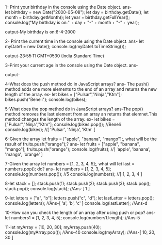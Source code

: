 1- Print your birthday in the console using the Date object.
ans-  
let birthday = new Date("2000-05-08");
let day = birthday.getDate();
let month = birthday.getMonth();
let year = birthday.getFullYear();
console.log("My birthday is on:" + day + "-" + month + "-" + year);

output-My birthday is on:8-4-2000

2- Print the current time in the console using the Date object.
ans-
let myDate1 = new Date();
console.log(myDate1.toTimeString());

output-23:55:11 GMT+0530 (India Standard Time)

3-Print your current age in the console using the Date object.
ans-

output-

4-What does the push method do in JavaScript arrays?
ans- The push() method adds one more elements to the end of an array and returns the new length of the array.
ex-
let bikes = ["Pulsar","Ninja","Ktm"];
bikes.push("Beneli");
console.log(bikes);

5-What does the pop method do in JavaScript arrays?
ans-The pop() method removes the last element from an array an returns that elemnet.This method changes the length of the array.
ex-
let bikes = ["Pulsar","Ninja","Ktm"];
console.log(bikes.pop()); //Beneli
console.log(bikes); //[ 'Pulsar', 'Ninja', 'Ktm' ]

6-Given the array let fruits = ["apple", "banana", "mango"];, what will be the result of fruits.push("orange");?
ans-
let fruits = ["apple", "banana", "mango"];
fruits.push("orange");
console.log(fruits); //[ 'apple', 'banana', 'mango', 'orange' ]

7-Given the array let numbers = [1, 2, 3, 4, 5];, what will let last = numbers.pop(); do?
ans-
let numbers = [1, 2, 3, 4, 5];
console.log(numbers.pop()); //5
console.log(numbers); //[ 1, 2, 3, 4 ]

8-let stack = [];
stack.push(1);
stack.push(2);
stack.push(3);
stack.pop();
stack.pop();
console.log(stack); //Ans-[ 1 ]

9-let letters = ["a", "b"];
letters.push("c", "d");
let lastLetter = letters.pop();
console.log(letters); //Ans-[ 'a', 'b', 'c' ]
console.log(lastLetter); //Ans-d

10-How can you check the length of an array after using push or pop?
ans-
let numbers1 = [1, 2, 3, 4, 5];
console.log(numbers1.length);   //Ans-5

11-let myArray = [10, 20, 30];
myArray.push(40);
console.log(myArray.pop());     //Ans-40
console.log(myArray);          //Ans-[ 10, 20, 30 ]
